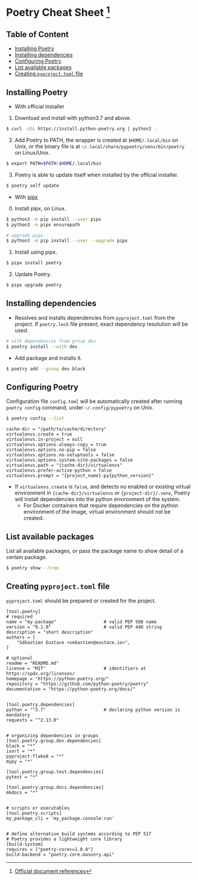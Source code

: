# Poetry Cheat Sheet [^document] <!-- omit in toc -->
[^document]: [Official document references](https://python-poetry.org/docs/)

## Table of Content <!-- omit in toc -->
- [Installing Poetry](#installing-poetry)
- [Installing dependencies](#installing-dependencies)
- [Configuring Poetry](#configuring-poetry)
- [List available packages](#list-available-packages)
- [Creating `pyproject.toml` file](#creating-pyprojecttoml-file)


## Installing Poetry
- With official installer
1. Download and install with python3.7 and above.
```bash
$ curl -sSL https://install.python-poetry.org | python3 -
```

2. Add Poetry to PATH, the wrapper is created at `$HOME/.local/bin` on Unix, or the binary file is at `~/.local/share/pypoetry/venv/bin/poetry` on Linux/Unix.
```bash
$ export PATH=$PATH:$HOME/.local/bin
```

3. Poetry is able to update itself when installed by the official installer.
```bash
$ poetry self update
```

- With [pipx](https://github.com/pypa/pipx)
0. Install pipx, on Linux.
```bash
$ python3 -m pip install --user pipx
$ python3 -m pipx ensurepath

# upgrade pipx
$ python3 -m pip install --user --upgrade pipx
```

1. Install using pipx.
```bash
$ pipx install poetry
```

2. Update Poetry.
```bash
$ pipx upgrade poetry
```


## Installing dependencies
- Resolves and installs dependencies from `pyproject.toml` from the project. If `poetry.lock` file present, exact dependency resolution will be used.
```bash
# with dependencies from group dev
$ poetry install --with dev
```

- Add package and installs it.
```bash
$ poetry add --group dev black
```


## Configuring Poetry
Configuration file `config.toml` will be automatically created after running `poetry config` command, under `~/.config/pypoetry` on Unix.

```bash
$ poetry config --list
```
```
cache-dir = "/path/to/cache/directory"
virtualenvs.create = true
virtualenvs.in-project = null
virtualenvs.options.always-copy = true
virtualenvs.options.no-pip = false
virtualenvs.options.no-setuptools = false
virtualenvs.options.system-site-packages = false
virtualenvs.path = "{cache-dir}/virtualenvs"
virtualenvs.prefer-active-python = false
virtualenvs.prompt = "{project_name}-py{python_version}"
```

- If `virtualenvs.create` is `false`, and detects no enabled or existing virtual environment in `{cache-dir}/virtualenvs` or `{project-dir}/.venv`, Poetry will install dependencies into the python environment of the system.
  - For Docker containers that require dependencies on the python environment of the image, virtual environment should not be created.


## List available packages
List all available packages, or pass the package name to show detail of a certain package.
```bash
$ poetry show --tree
```


## Creating `pyproject.toml` file
`pyproject.toml` should be prepared or created for the project.

```
[tool.poetry]
# required
name = "my-package"                  # valid PEP 508 name
version = "0.1.0"                    # valid PEP 440 string
description = "short description"
authors = [
    "Sébastien Eustace <sebastien@eustace.io>",
]

# optional
readme = "README.md"
license = "MIT"                      # identifiers at https://spdx.org/licenses/
homepage = "https://python-poetry.org/"
repository = "https://github.com/python-poetry/poetry"
documentation = "https://python-poetry.org/docs/"


[tool.poetry.dependencies]
python = "^3.7"                      # declaring python version is mandatory
requests = "^2.13.0"


# organizing dependencies in groups
[tool.poetry.group.dev.dependencies]
black = "*"
isort = "*"
pyproject-flake8 = "*"
mypy = "*"

[tool.poetry.group.test.dependencies]
pytest = "*"

[tool.poetry.group.docs.dependencies]
mkdocs = "*"


# scripts or executables
[tool.poetry.scripts]
my_package_cli = 'my_package.console:run'


# define alternative build systems according to PEP 517
# Poetry provides a lightweight core library
[build-system]
requires = ["poetry-core>=1.0.0"]
build-backend = "poetry.core.masonry.api"
```

